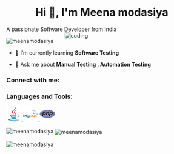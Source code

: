 <h1 align="center">Hi 👋, I'm Meena modasiya</h1
<h3 align="center">A passionate Software Developer from India</h3>
<img src="https://img.freepik.com/premium-vector/developer-using-mobile_24640-79630.jpg" alt="coding" align="right" width="350" />
<p align="left"> <img src="https://komarev.com/ghpvc/?username=meenamodasiya&label=Profile%20views&color=0e75b6&style=flat" alt="meenamodasiya" /> </p>

- 🌱 I’m currently learning **Software Testing**

- 💬 Ask me about **Manual Testing , Automation Testing**

<h3 align="left">Connect with me:</h3>

<p align="left">
</p>

<h3 align="left">Languages and Tools:</h3>
<p align="left"> <a href="https://www.java.com" target="_blank" rel="noreferrer"> <img src="https://raw.githubusercontent.com/devicons/devicon/master/icons/java/java-original.svg" alt="java" width="40" height="40"/> </a> <a href="https://www.mysql.com/" target="_blank" rel="noreferrer"> <img src="https://raw.githubusercontent.com/devicons/devicon/master/icons/mysql/mysql-original-wordmark.svg" alt="mysql" width="40" height="40"/> </a> 
  <a href="https://www.php.net" target="_blank" rel="noreferrer"> <img src="https://raw.githubusercontent.com/devicons/devicon/master/icons/php/php-original.svg" alt="php" width="40" height="40"/> </a> </p>

<p><img align="left" src="https://github-readme-stats.vercel.app/api/top-langs?username=meenamodasiya&show_icons=true&locale=en&layout=compact" alt="meenamodasiya" /></p>

<p>&nbsp;<img align="center" src="https://github-readme-stats.vercel.app/api?username=meenamodasiya&show_icons=true&locale=en" alt="meenamodasiya" /></p>

<p><img align="center" src="https://github-readme-streak-stats.herokuapp.com/?user=meenamodasiya&" alt="meenamodasiya" /></p>

